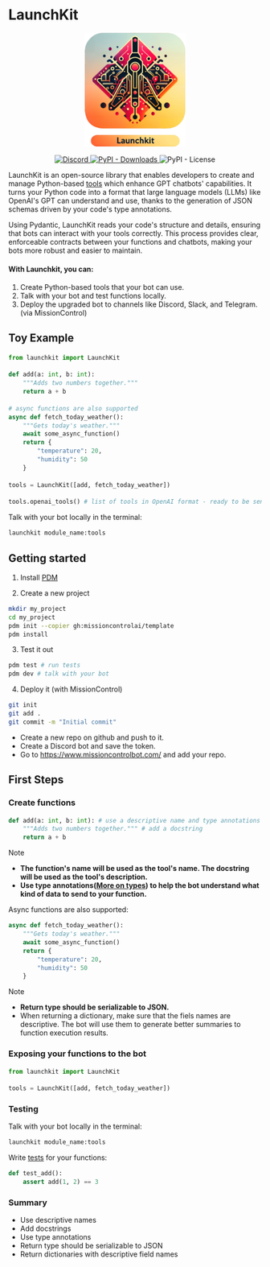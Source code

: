 # LaunchKit

<p align="center">
  <img src="https://github.com/missioncontrolai/launchkit/raw/master/docs/images/launchkit_logo_512px.webp" alt="logo" width="200"/>
</p>

<p align="center">
  <a href="https://discord.gg/67BbFqq5Gk">
      <img src="https://dcbadge.vercel.app/api/server/67BbFqq5Gk?compact=true&style=flat" alt="Discord">
  </a>
  <a href="https://pypi.org/project/launchkit/">
    <img alt="PyPI - Downloads" src="https://img.shields.io/pypi/dm/launchkit">
  </a>
  <img alt="PyPI - License" src="https://img.shields.io/pypi/l/launchkit">
</p>

LaunchKit is an open-source library that enables developers to create and manage Python-based [tools](https://platform.openai.com/docs/assistants/tools) which enhance GPT chatbots' capabilities. It turns your Python code into a format that large language models (LLMs) like OpenAI's GPT can understand and use, thanks to the generation of JSON schemas driven by your code's type annotations.

Using Pydantic, LaunchKit reads your code's structure and details, ensuring that bots can interact with your tools correctly. This process provides clear, enforceable contracts between your functions and chatbots, making your bots more robust and easier to maintain.

#### With Launchkit, you can:

1. Create Python-based tools that your bot can use.
2. Talk with your bot and test functions locally.
3. Deploy the upgraded bot to channels like Discord, Slack, and Telegram. (via MissionControl)

## Toy Example

```python
from launchkit import LaunchKit

def add(a: int, b: int):
    """Adds two numbers together."""
    return a + b

# async functions are also supported
async def fetch_today_weather():
    """Gets today's weather."""
    await some_async_function()
    return {
        "temperature": 20,
        "humidity": 50
    }

tools = LaunchKit([add, fetch_today_weather])

tools.openai_tools() # list of tools in OpenAI format - ready to be sent to the API.
```

Talk with your bot locally in the terminal:

```bash
launchkit module_name:tools
```

## Getting started

1. Install [PDM](https://pdm-project.org/latest/#installation)

2. Create a new project

```bash
mkdir my_project
cd my_project
pdm init --copier gh:missioncontrolai/template
pdm install
```

3. Test it out

```bash
pdm test # run tests
pdm dev # talk with your bot
```

4. Deploy it (with MissionControl)

```bash
git init
git add .
git commit -m "Initial commit"
```

- Create a new repo on github and push to it.
- Create a Discord bot and save the token.
- Go to https://www.missioncontrolbot.com/ and add your repo.

## First Steps

### Create functions

```python
def add(a: int, b: int): # use a descriptive name and type annotations
    """Adds two numbers together.""" # add a docstring
    return a + b
```

> [!NOTE]
>
> - **The function's name will be used as the tool's name. The docstring will be used as the tool's description.**
> - **Use type annotations([More on types](https://fastapi.tiangolo.com/python-types/)) to help the bot understand what kind of data to send to your function.**

Async functions are also supported:

```python
async def fetch_today_weather():
    """Gets today's weather."""
    await some_async_function()
    return {
        "temperature": 20,
        "humidity": 50
    }
```

> [!NOTE]
>
> - **Return type should be serializable to JSON.**
> - When returning a dictionary, make sure that the fiels names are descriptive. The bot will use them to generate better summaries to function execution results.

### Exposing your functions to the bot

```python
from launchkit import LaunchKit

tools = LaunchKit([add, fetch_today_weather])
```

### Testing

Talk with your bot locally in the terminal:

```bash
launchkit module_name:tools
```

Write [tests](https://docs.pytest.org/) for your functions:

```python
def test_add():
    assert add(1, 2) == 3
```

### Summary

- Use descriptive names
- Add docstrings
- Use type annotations
- Return type should be serializable to JSON
- Return dictionaries with descriptive field names
